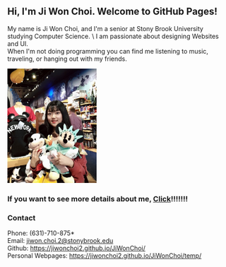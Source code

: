 ## Hi, I'm Ji Won Choi. Welcome to GitHub Pages!
 My name is Ji Won Choi, and I'm a senior at Stony Brook University studying Computer Science. \ 
 I am passionate about designing Websites and UI. \
 When I'm not doing programming you can find me listening to music, traveling, or hanging out with my friends.
 
<img src= "jw_ny.jpg" width = "40%"> 


### If you want to see more details about me, [Click](https://jiwonchoi2.github.io/JiWonChoi/temp/)!!!!!!!


### Contact

Phone: (631)-710-875* \
Email: jiwon.choi.2@stonybrook.edu \
Github: https://jiwonchoi2.github.io/JiWonChoi/ \
Personal Webpages: https://jiwonchoi2.github.io/JiWonChoi/temp/
